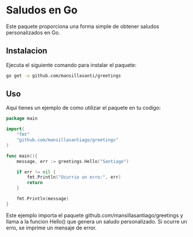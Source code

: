# Saludos en Go

Este paquete proporciona una forma simple de obtener saludos personalizados en Go.

## Instalacion
Ejecuta el siguiente comando para instalar el paquete:
```bash
go get -u github.com/mansillasanti/greetings
```

## Uso
Aqui tienes un ejemplo de como utilizar el paquete en tu codigo:

```go
package main

import(
    "fmt"
    "github.com/mansillasantiago/greetings"
)

func main(){
    message, err := greetings.Hello("Santiago")

    if err != nil {
        fmt.Println("Ocurrio un erro:", err)
        return
    }

    fmt.Println(message)
}

```
Este ejemplo importa el paquete github.com/mansillasantiago/greetings y llama a la funcion Hello() que genera un saludo personalizado. Si ocurre un erro, se imprime un mensaje de error.
